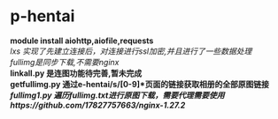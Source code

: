 p-hentai
=
**module install aiohttp,aiofile,requests**  
*lxs 实现了先建立连接后，对连接进行ssl加密,并且进行了一些数据处理*  
*fullimg是同步下载,不需要nginx*  
__linkall.py 是连图功能待完善,暂未完成__  
**getfullimg.py 通过e-hentai/s/[0-9]\*页面的链接获取相册的全部原图链接**  
***fullimg1.py 遍历fullimg.txt进行原图下载，需要代理需要使用https://github.com/17827757663/nginx-1.27.2***  
